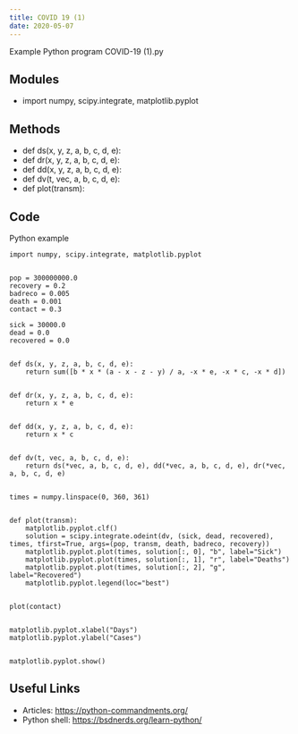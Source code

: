 ```yaml
---
title: COVID 19 (1)
date: 2020-05-07
---
```

Example Python program COVID-19 (1).py

## Modules

* import numpy, scipy.integrate, matplotlib.pyplot

## Methods

* def ds(x, y, z, a, b, c, d, e):
* def dr(x, y, z, a, b, c, d, e):
* def dd(x, y, z, a, b, c, d, e):
* def dv(t, vec, a, b, c, d, e):
* def plot(transm):

## Code

Python example

    import numpy, scipy.integrate, matplotlib.pyplot
    
    
    pop = 300000000.0
    recovery = 0.2
    badreco = 0.005
    death = 0.001
    contact = 0.3
    
    sick = 30000.0
    dead = 0.0
    recovered = 0.0
    
    
    def ds(x, y, z, a, b, c, d, e):
        return sum([b * x * (a - x - z - y) / a, -x * e, -x * c, -x * d])
    
    
    def dr(x, y, z, a, b, c, d, e):
        return x * e
    
    
    def dd(x, y, z, a, b, c, d, e):
        return x * c
    
    
    def dv(t, vec, a, b, c, d, e):
        return ds(*vec, a, b, c, d, e), dd(*vec, a, b, c, d, e), dr(*vec, a, b, c, d, e)
    
    
    times = numpy.linspace(0, 360, 361)
    
    
    def plot(transm):
        matplotlib.pyplot.clf()
        solution = scipy.integrate.odeint(dv, (sick, dead, recovered), times, tfirst=True, args=(pop, transm, death, badreco, recovery))
        matplotlib.pyplot.plot(times, solution[:, 0], "b", label="Sick")
        matplotlib.pyplot.plot(times, solution[:, 1], "r", label="Deaths")
        matplotlib.pyplot.plot(times, solution[:, 2], "g", label="Recovered")
        matplotlib.pyplot.legend(loc="best")
    
    
    plot(contact)
    
    
    matplotlib.pyplot.xlabel("Days")
    matplotlib.pyplot.ylabel("Cases")
    
    
    matplotlib.pyplot.show()
    

## Useful Links

- Articles: https://python-commandments.org/
- Python shell: https://bsdnerds.org/learn-python/
